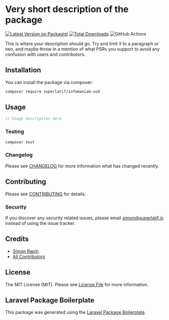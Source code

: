 # Very short description of the package

[![Latest Version on Packagist](https://img.shields.io/packagist/v/superlatif/infomaniak-vod.svg?style=flat-square)](https://packagist.org/packages/superlatif/infomaniak-vod)
[![Total Downloads](https://img.shields.io/packagist/dt/superlatif/infomaniak-vod.svg?style=flat-square)](https://packagist.org/packages/superlatif/infomaniak-vod)
![GitHub Actions](https://github.com/superlatif/infomaniak-vod/actions/workflows/main.yml/badge.svg)

This is where your description should go. Try and limit it to a paragraph or two, and maybe throw in a mention of what PSRs you support to avoid any confusion with users and contributors.

## Installation

You can install the package via composer:

```bash
composer require superlatif/infomaniak-vod
```

## Usage

```php
// Usage description here
```

### Testing

```bash
composer test
```

### Changelog

Please see [CHANGELOG](CHANGELOG.md) for more information what has changed recently.

## Contributing

Please see [CONTRIBUTING](CONTRIBUTING.md) for details.

### Security

If you discover any security related issues, please email simon@superlatif.io instead of using the issue tracker.

## Credits

-   [Simon Rapin](https://github.com/superlatif)
-   [All Contributors](../../contributors)

## License

The MIT License (MIT). Please see [License File](LICENSE.md) for more information.

## Laravel Package Boilerplate

This package was generated using the [Laravel Package Boilerplate](https://laravelpackageboilerplate.com).
